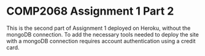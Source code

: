 # COMP2068 Assignment 1 Part 2

This is the second part of Assignment 1 deployed on Heroku, without the mongoDB connection. To add the necessary tools needed to deploy the site with a mongoDB connection requires account authentication using a credit card.
